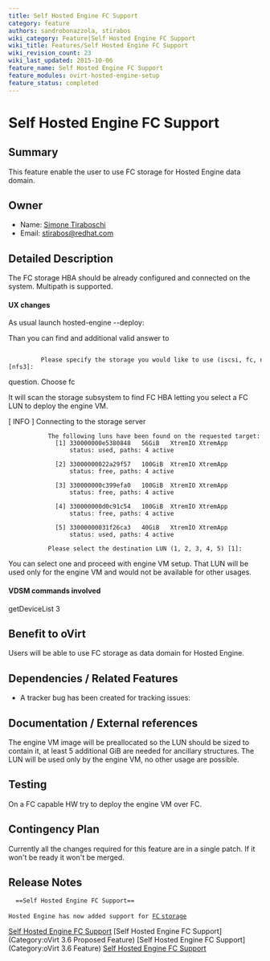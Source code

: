 ```yaml
---
title: Self Hosted Engine FC Support
category: feature
authors: sandrobonazzola, stirabos
wiki_category: Feature|Self Hosted Engine FC Support
wiki_title: Features/Self Hosted Engine FC Support
wiki_revision_count: 23
wiki_last_updated: 2015-10-06
feature_name: Self Hosted Engine FC Support
feature_modules: ovirt-hosted-engine-setup
feature_status: completed
---
```


# Self Hosted Engine FC Support

## Summary

This feature enable the user to use FC storage for Hosted Engine data domain.

## Owner

*   Name: [ Simone Tiraboschi](User:Stirabos)
*   Email: <stirabos@redhat.com>

## Detailed Description

The FC storage HBA should be already configured and connected on the system. Multipath is supported.

#### UX changes

As usual launch hosted-engine --deploy:

Than you can find and additional valid answer to

               Please specify the storage you would like to use (iscsi, fc, nfs3, nfs4)[nfs3]: 

question. Choose fc

It will scan the storage subsystem to find FC HBA letting you select a FC LUN to deploy the engine VM.

[ INFO ] Connecting to the storage server

               The following luns have been found on the requested target:
                 [1] 330000000e5380848   56GiB   XtremIO XtremApp
                     status: used, paths: 4 active
              
                 [2] 33000000022a29f57   100GiB  XtremIO XtremApp
                     status: free, paths: 4 active
              
                 [3] 330000000c399efa0   100GiB  XtremIO XtremApp
                     status: free, paths: 4 active
              
                 [4] 330000000d0c91c54   100GiB  XtremIO XtremApp
                     status: free, paths: 4 active
              
                 [5] 33000000031f26ca3   40GiB   XtremIO XtremApp
                     status: used, paths: 4 active
              
               Please select the destination LUN (1, 2, 3, 4, 5) [1]: 

You can select one and proceed with engine VM setup. That LUN will be used only for the engine VM and would not be available for other usages.

#### VDSM commands involved

getDeviceList 3

## Benefit to oVirt

Users will be able to use FC storage as data domain for Hosted Engine.

## Dependencies / Related Features

*   A tracker bug has been created for tracking issues:

## Documentation / External references

The engine VM image will be preallocated so the LUN should be sized to contain it, at least 5 additional GiB are needed for ancillary structures. The LUN will be used only by the engine VM, no other usage are possible.

## Testing

On a FC capable HW try to deploy the engine VM over FC.

## Contingency Plan

Currently all the changes required for this feature are in a single patch. If it won't be ready it won't be merged.

## Release Notes

      ==Self Hosted Engine FC Support==
`Hosted Engine has now added support for `[`FC` `storage`](Features/Self_Hosted_Engine_FC_Support)



[Self Hosted Engine FC Support](Category:Feature) [Self Hosted Engine FC Support](Category:oVirt 3.6 Proposed Feature) [Self Hosted Engine FC Support](Category:oVirt 3.6 Feature) [Self Hosted Engine FC Support](Category:Integration)

